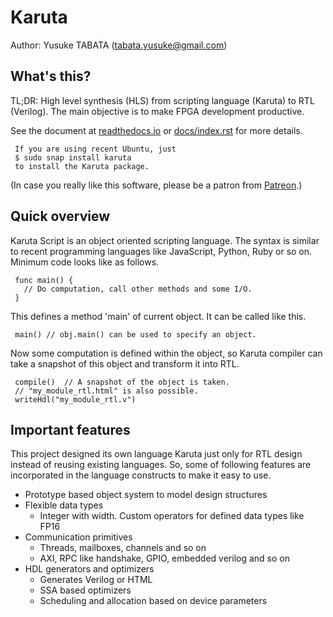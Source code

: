 # Karuta
Author: Yusuke TABATA (tabata.yusuke@gmail.com)

## What's this?
TL;DR:
    High level synthesis (HLS) from scripting language (Karuta) to RTL (Verilog).
    The main objective is to make FPGA development productive.

See the document at [readthedocs.io](https://karuta.readthedocs.io/en/latest/) or [docs/index.rst](docs/index.rst) for more details.


     If you are using recent Ubuntu, just
     $ sudo snap install karuta
     to install the Karuta package.


(In case you really like this software, please be a patron from [Patreon](https://www.patreon.com/karuta).)

## Quick overview
Karuta Script is an object oriented scripting language. The syntax is similar to recent programming languages like JavaScript, Python, Ruby or so on.
Minimum code looks like as follows.

     func main() {
       // Do computation, call other methods and some I/O.
     }

This defines a method 'main' of current object. It can be called like this.

     main() // obj.main() can be used to specify an object.

Now some computation is defined within the object, so Karuta compiler can take a snapshot of this object and transform it into RTL.

     compile()  // A snapshot of the object is taken.
     // "my_module_rtl.html" is also possible.
     writeHdl("my_module_rtl.v")

## Important features

This project designed its own language Karuta just only for RTL design instead of reusing existing languages.
So, some of following features are incorporated in the language constructs to make it easy to use.

* Prototype based object system to model design structures
* Flexible data types
    * Integer with width. Custom operators for defined data types like FP16
* Communication primitives
    * Threads, mailboxes, channels and so on
    * AXI, RPC like handshake, GPIO, embedded verilog and so on
* HDL generators and optimizers
    * Generates Verilog or HTML
    * SSA based optimizers
    * Scheduling and allocation based on device parameters
